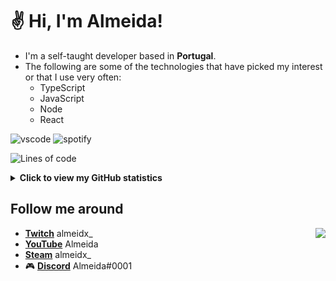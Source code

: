 # ✌ Hi, I'm Almeida!

- I'm a self-taught developer based in **Portugal**.
- The following are some of the technologies that have picked my interest or that I use very often:
  - TypeScript
  - JavaScript
  - Node
  - React

![vscode](https://nocache.advaith.workers.dev?url=https://img.shields.io/endpoint?url=https://dev.discordprofiles.me/api/badge/vscode/385132696135008259)
![spotify](https://nocache.advaith.workers.dev?url=https://img.shields.io/endpoint?url=https://dev.discordprofiles.me/api/badge/spotify/385132696135008259)
<!--START_SECTION:waka-->
![Lines of code](https://img.shields.io/badge/From%20Hello%20World%20I%27ve%20Written-24.6%20million%20lines%20of%20code-blue)


<!--END_SECTION:waka-->

<details>
  <summary><b>Click to view my GitHub statistics</b></summary>

  <table>
    <tr>
      <td align="center" style="padding=0;width=50%;">
        <img align="center" style="padding=0;" src="https://github-readme-stats.vercel.app/api/?username=almeidx&show_icons=true&title_color=4F8CC9&text_color=9f9f9f&bg_color=00000000&hide_border=true&icon_color=4F8CC9&hide_title=true&count_private=true" />
      </td>
      <td align="center" style="padding=0;width=50%;">
        <img align="center" style="padding=0;" src="https://github-readme-stats.quantumlytangled.vercel.app/api/top-langs/?username=almeidx&layout=compact&show_icons=true&title_color=4F8CC9&text_color=9f9f9f&bg_color=00000000&hide_border=true&icon_color=00000000&count_private=true" />
      </td>
    </tr>
  </table>
</details>

## Follow me around

<a href="https://pepe-is.life">
  <img src="https://invidget.switchblade.xyz/pepe" align="right">
</a>

- **[Twitch]** almeidx_
- **[YouTube]** Almeida
- **[Steam]** almeidx_
- 🎮 **[Discord]** Almeida#0001

[Twitch]: https://www.twitch.tv/almeidx_
[YouTube]: https://www.youtube.com/channel/UC9hiS7zuW1DdvyEmY7wsJKg
[Steam]: https://steamcommunity.com/id/almeidx_
[Discord]: https://discord.com/users/385132696135008259
